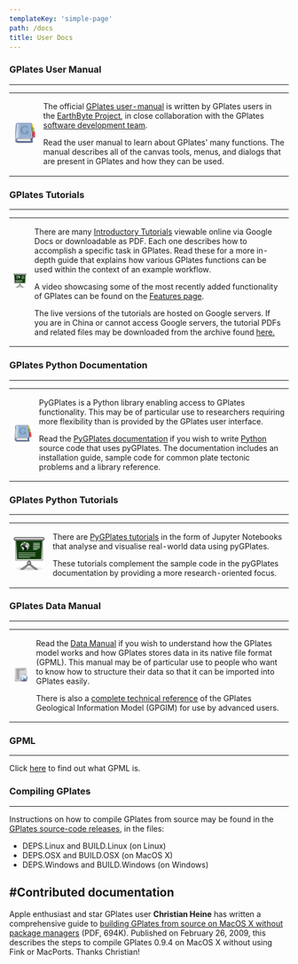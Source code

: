 ```yaml
---
templateKey: 'simple-page'
path: /docs
title: User Docs
---
```

### GPlates User Manual
---

<table class ="doc-list">
   <tbody>
      <tr>
         <td class="icon">
            <img src="./img/GPlates-Manual.png" alt="GPlates Manual">
         </td>
         <td class="content" >
            <p>The official <a href="/user-manual/">GPlates user-manual</a> is written by GPlates users in the <a href="https://www.earthbyte.org/">EarthByte Project</a>, in close collaboration with the GPlates <a href="/contact/">software development team</a>. </p>
            <p>Read the user manual to learn about GPlates' many functions. The manual describes all of the canvas tools, menus, and dialogs that are present in GPlates and how they can be used.</p>
         </td>
      </tr>
   </tbody>
</table>
 

### GPlates Tutorials
---

<table class ="doc-list">
   <tbody>
      <tr>
         <td class="icon">
            <img src="./img/GPlates-Tutorial.png" alt="GPlates Tutorial">
         </td>
         <td class="content" >
            <p>There are many <a href="https://sites.google.com/site/gplatestutorials/">Introductory Tutorials</a> viewable online via Google Docs or downloadable as PDF. Each one describes how to accomplish a specific task in GPlates. Read these for a more in-depth guide that explains how various GPlates functions can be used within the context of an example workflow.</p>
            <p>A video showcasing some of the most recently added functionality of GPlates can be found on the <a href="/features/">Features page</a>.</p>
            <p>The live versions of the tutorials are hosted on Google servers. If you are in China or cannot access Google servers, the tutorial PDFs and related files may be downloaded from the archive found <a href="https://www.earthbyte.org/webdav/ftp/earthbyte/GPlates/TutorialData_GPlates2.2.zip">here.</a></p>
         </td>
      </tr>
   </tbody>
</table>

### GPlates Python Documentation
---

<table class ="doc-list">
   <tbody>
      <tr>
         <td class="icon">
            <img src="./img/GPlates-Manual.png" alt="GPlates Python Documentation">
         </td>
         <td class="content" >
            <p>PyGPlates is a Python library enabling access to GPlates functionality. This may be of particular use to researchers requiring more flexibility than is provided by the GPlates user interface.</p>
            <p>Read the <a href="https://www.gplates.org/docs/pygplates/index.html">PyGPlates documentation</a> if you wish to write <a href="https://www.python.org/">Python</a> source code that uses pyGPlates. The documentation includes an installation guide, sample code for common plate tectonic problems and a library reference.</p>
         </td>
      </tr>
   </tbody>
</table>

### GPlates Python Tutorials
---

<table class ="doc-list">
   <tbody>
      <tr>
         <td class="icon">
            <img src="./img/GPlates-Tutorial.png" alt="GPlates Python Tutorials">
         </td>
         <td class="content" >
            <p>There are <a href="https://github.com/GPlates/pygplates-tutorials">PyGPlates tutorials</a> in the form of Jupyter Notebooks that analyse and visualise real-world data using pyGPlates.</p>
            <p>These tutorials complement the sample code in the pyGPlates documentation by providing a more research-oriented focus.</p>
         </td>
      </tr>
   </tbody>
</table>

### GPlates Data Manual
---

<table class ="doc-list">
   <tbody>
      <tr>
         <td class="icon">
            <img src="./img/GPlates-DataManual.png" alt="GPlates Data Manual">
         </td>
         <td class="content" >
            <p>Read the <a href="http://www.earthbyte.org/Resources/GPlates_tutorials/GPlates_Data_Manual/GPlates_Data_Manual.html">Data Manual</a> if you wish to understand how the GPlates model works and how GPlates stores data in its native file format (GPML). This manual may be of particular use to people who want to know how to structure their data so that it can be imported into GPlates easily.</p>
            </p>There is also a <a href="/gpgim/">complete technical reference</a> of the GPlates Geological Information Model (GPGIM) for use by advanced users.</p>
         </td>
      </tr>
   </tbody>
</table>

### GPML
---
Click [here](/gpml) to find out what GPML is.

### Compiling GPlates
---

Instructions on how to compile GPlates from source may be found in the [GPlates source-code releases](https://www.gplates.org/download), in the files:

* DEPS.Linux and BUILD.Linux (on Linux)
* DEPS.OSX and BUILD.OSX (on MacOS X)
* DEPS.Windows and BUILD.Windows (on Windows)

#Contributed documentation
---

Apple enthusiast and star GPlates user __Christian Heine__ has written a comprehensive guide to [building GPlates from source on MacOS X without package managers](docs/Heine_BuildingGPlatesOnOSX_20090226.pdf) (PDF, 694K). Published on February 26, 2009, this describes the steps to compile GPlates 0.9.4 on MacOS X without using Fink or MacPorts. Thanks Christian!